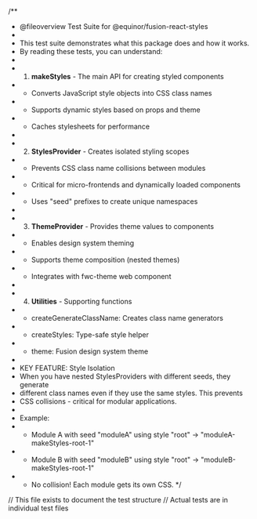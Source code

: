 /**
 * @fileoverview Test Suite for @equinor/fusion-react-styles
 * 
 * This test suite demonstrates what this package does and how it works.
 * By reading these tests, you can understand:
 * 
 * 1. **makeStyles** - The main API for creating styled components
 *    - Converts JavaScript style objects into CSS class names
 *    - Supports dynamic styles based on props and theme
 *    - Caches stylesheets for performance
 * 
 * 2. **StylesProvider** - Creates isolated styling scopes
 *    - Prevents CSS class name collisions between modules
 *    - Critical for micro-frontends and dynamically loaded components
 *    - Uses "seed" prefixes to create unique namespaces
 * 
 * 3. **ThemeProvider** - Provides theme values to components
 *    - Enables design system theming
 *    - Supports theme composition (nested themes)
 *    - Integrates with fwc-theme web component
 * 
 * 4. **Utilities** - Supporting functions
 *    - createGenerateClassName: Creates class name generators
 *    - createStyles: Type-safe style helper
 *    - theme: Fusion design system theme
 * 
 * KEY FEATURE: Style Isolation
 * When you have nested StylesProviders with different seeds, they generate
 * different class names even if they use the same styles. This prevents
 * CSS collisions - critical for modular applications.
 * 
 * Example:
 * - Module A with seed "moduleA" using style "root" → "moduleA-makeStyles-root-1"
 * - Module B with seed "moduleB" using style "root" → "moduleB-makeStyles-root-1"
 * - No collision! Each module gets its own CSS.
 */

// This file exists to document the test structure
// Actual tests are in individual test files

